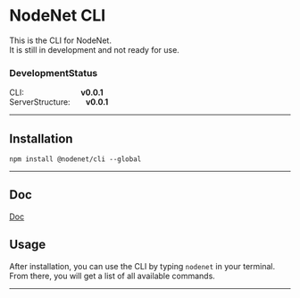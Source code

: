 # NodeNet CLI

This is the CLI for NodeNet. \
It is still in development and not ready for use.

### DevelopmentStatus

CLI:&emsp;&emsp;&emsp;&emsp;&emsp;&emsp;&emsp; **v0.0.1** \
ServerStructure:&emsp;&emsp;**v0.0.1**

---

## Installation

`npm install @nodenet/cli --global`

---

## Doc

[Doc](../../../../../wiki)

## Usage

After installation, you can use the CLI by typing `nodenet` in your terminal. \
From there, you will get a list of all available commands.

---
